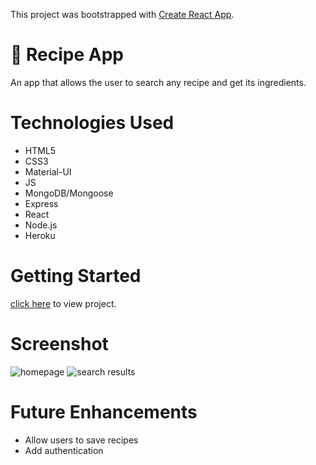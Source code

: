 This project was bootstrapped with [Create React App](https://github.com/facebook/create-react-app).

# 🍝 Recipe App
An app that allows the user to search any recipe and get its ingredients.

# Technologies Used
* HTML5
* CSS3
* Material-UI
* JS
* MongoDB/Mongoose
* Express
* React
* Node.js
* Heroku

# Getting Started 
[click here](https://front-recipe-app.herokuapp.com) to view project.

# Screenshot
![homepage](https://imgur.com/PdEIZQF)
![search results](https://imgur.com/dwYoSCH)

# Future Enhancements
* Allow users to save recipes
* Add authentication 



